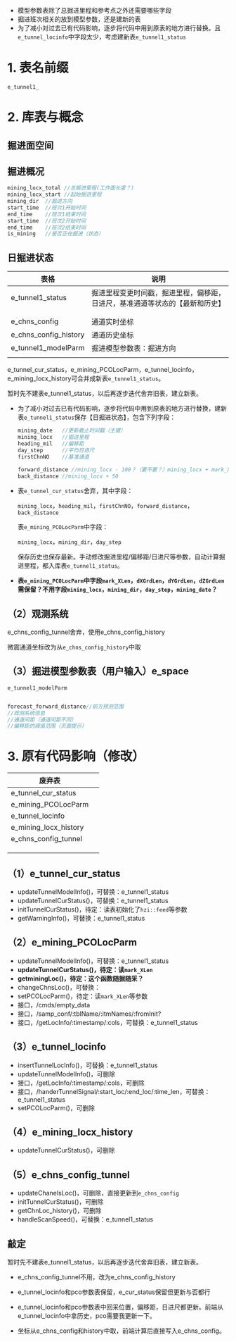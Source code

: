 * 模型参数表除了总掘进里程和参考点之外还需要哪些字段
* 掘进班次相关的放到模型参数，还是建新的表
* 为了减小对过去已有代码影响，逐步将代码中用到原表的地方进行替换。且`e_tunnel_locinfo`中字段太少，考虑建新表`e_tunnel1_status`



# 1. 表名前缀

`e_tunnel1_`

# 2. 库表与概念

## 掘进面空间



## 掘进概况

```cpp
mining_locx_total //总掘进里程(工作面长度？)
mining_locx_start //起始掘进里程
mining_dir	//掘进方向
start_time 	//班次1开始时间
end_time  	//班次1结束时间
start_time 	//班次2开始时间
end_time  	//班次2结束时间
is_mining 	//是否正在掘进（状态）
```

## 日掘进状态

| 表格                  | 说明                                                         |
| --------------------- | ------------------------------------------------------------ |
| e_tunnel1_status      | 掘进里程变更时间戳，掘进里程，偏移距，日进尺，基准通道等状态的【最新和历史】 |
|                       |                                                              |
|                       |                                                              |
| e_chns_config         | 通道实时坐标                                                 |
| e_chns_config_history | 通道历史坐标                                                 |
| e_tunnel1_modelParm   | 掘进模型参数表：掘进方向                                     |
|                       |                                                              |

e_tunnel_cur_status，e_mining_PCOLocParm，e_tunnel_locinfo，e_mining_locx_history可合并成新表`e_tunnel1_status`。

暂时先不建表e_tunnel1_status，以后再逐步迭代舍弃旧表，建立新表。

* 为了减小对过去已有代码影响，逐步将代码中用到原表的地方进行替换，建新表`e_tunnel1_status`保存【日掘进状态】，包含下列字段：

  ```cpp
  mining_date	//更新截止时间戳（主键）
  mining_locx	//掘进里程
  heading_mil	//偏移距
  day_step		//平均日进尺
  firstChnNO	//基准通道
      
  forward_distance //mining_locx - 100？（要不要？）mining_locx + mark_XLen？
  back_distance //mining_locx + 50
  ```

* 表`e_tunnel_cur_status`舍弃，其中字段：

  `mining_locx`，`heading_mil`，`firstChnNO`，`forward_distance`，`back_distance`

  表`e_mining_PCOLocParm`中字段：

  `mining_locx`，`mining_dir`，`day_step`

  保存历史也保存最新。手动修改掘进里程/偏移距/日进尺等参数，自动计算掘进里程，都入库表`e_tunnel1_status`。

* **表`e_mining_PCOLocParm`中字段`mark_XLen`，`dXGrdLen`，`dYGrdLen`，`dZGrdLen`需保留？不用字段`mining_locx`，`mining_dir`，`day_step`，`mining_date`？**

## （2）观测系统

e_chns_config_tunnel舍弃，使用e_chns_config_history

微震通道坐标改为从`e_chns_config_history`中取

## （3）掘进模型参数表（用户输入）e_space

`e_tunnel1_modelParm`

```cpp

forecast_forward_distance//前方预测范围
//观测系统信息
//通道间距（通道间距不同）
//偏移距的阈值范围（页面提示）
```



# 3. 原有代码影响（修改）

| 废弃表                |      |
| --------------------- | ---- |
| e_tunnel_cur_status   |      |
| e_mining_PCOLocParm   |      |
| e_tunnel_locinfo      |      |
| e_mining_locx_history |      |
| e_chns_config_tunnel  |      |
|                       |      |
|                       |      |
|                       |      |

## （1）e_tunnel_cur_status

* updateTunnelModelInfo()，可替换：e_tunnel1_status
* updateTunnelCurStatus()，可替换：e_tunnel1_status
* initTunnelCurStatus()，待定：读表初始化了`hzi::feed`等参数
* getWarningInfo()，可替换：e_tunnel1_status

## （2）e_mining_PCOLocParm

* updateTunnelModelInfo()，可替换：e_tunnel1_status
* **updateTunnelCurStatus()，待定：读`mark_XLen`**
* **getminingLoc()，待定：这个函数随掘随采？**
* changeChnsLoc()，可替换：
* setPCOLocParm()，待定：读`mark_XLen`等参数
* 接口，/cmds/empty_data
* 接口，/samp_conf/:tblName/:itmNames/:fromInit?
* 接口，/getLocInfo/:timestamp/:cols，可替换：e_tunnel1_status

## （3）e_tunnel_locinfo

* insertTunnelLocInfo()，可替换：e_tunnel1_status
* updateTunnelModelInfo()，可删除
* 接口，/getLocInfo/:timestamp/:cols，可删除
* 接口，/handerTunnelSignal/:start_loc/:end_loc/:time_len，可替换：e_tunnel1_status
* setPCOLocParm()，可删除

## （4）e_mining_locx_history

* updateTunnelCurStatus()，可删除

## （5）e_chns_config_tunnel

* updateChanelsLoc()，可删除，直接更新到`e_chns_config`
* initTunnelCurStatus()，可删除
* getChnLoc_history()，可删除
* handleScanSpeed()，可替换：e_tunnel1_status



## 敲定

暂时先不建表e_tunnel1_status，以后再逐步迭代舍弃旧表，建立新表。

* e_chns_config_tunnel不用，改为e_chns_config_history

* e_tunnel_locinfo和pco参数表保留，e_cur_status保留但更新与否都行

* e_tunnel_locinfo和pco参数表中回采位置，偏移距，日进尺都更新。前端从e_tunnel_locinfo中拿历史，pco需要我更新一下。

* 坐标从e_chns_config和history中取，前端计算后直接写入e_chns_config。